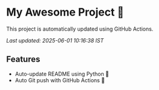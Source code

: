 # My Awesome Project 🚀

This project is automatically updated using GitHub Actions.

_Last updated: 2025-06-01 10:16:38 IST_

## Features
- Auto-update README using Python 🐍
- Auto Git push with GitHub Actions 🤖
